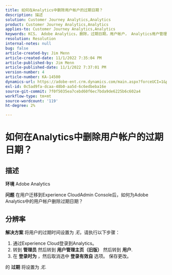 ```yaml
---
title: 如何在Analytics中删除用户帐户的过期日期？
description: 描述
solution: Customer Journey Analytics,Analytics
product: Customer Journey Analytics,Analytics
applies-to: Customer Journey Analytics,Analytics
keywords: KCS， Adobe Analytics，删除，过期日期，用户帐户， Analytics用户管理
resolution: Resolution
internal-notes: null
bug: false
article-created-by: Jim Menn
article-created-date: 11/1/2022 7:35:04 PM
article-published-by: Jim Menn
article-published-date: 11/1/2022 7:37:01 PM
version-number: 4
article-number: KA-14500
dynamics-url: https://adobe-ent.crm.dynamics.com/main.aspx?forceUCI=1&pagetype=entityrecord&etn=knowledgearticle&id=c5295f47-1c5a-ed11-9561-6045bd006a22
exl-id: 0c5ad9fa-dcaa-48b0-aa5d-6c6edbeba16e
source-git-commit: 7f0f5035ea7cebd60f6ec7bda9de6225b6c602a4
workflow-type: tm+mt
source-wordcount: '119'
ht-degree: 2%

---
```


# 如何在Analytics中删除用户帐户的过期日期？

## 描述


<b>环境</b>
Adobe Analytics

<b>问题</b>
在用户迁移到Experience CloudAdmin Console后，如何为Adobe Analytics中的用户帐户删除过期日期？


## 分辨率


<b>解决方案</b>
将用户的过期时间设置为 *无*，请执行以下步骤：

1. 通过Experience Cloud登录到Analytics。
2. 转到 <b>管理员</b> 然后转到 <b>用户管理主页（旧版）</b> 然后转到 <b>用户</b>.
3. 在 <b>登录时为</b> ，然后取消选中 <b>登录有效自</b> 选项。 保存更改。


的 <b>过期</b> 将设置为 *无*.

